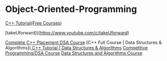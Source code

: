 # Object-Oriented-Programming

[C++ Tutorial(Free Courses)](https://www.scaler.com/topics/cpp/)

[takeUforward]((https://www.youtube.com/c/takeUforward)

[Complete C++ Placement DSA Course]([url](https://www.youtube.com/playlist?list=PLDzeHZWIZsTryvtXdMr6rPh4IDexB5NIA))
[C++ Full Course | Data Structures & Algorithms]([ C++ Tutorial | Data Structures & Algorithms]([[url](https://www.youtube.com/playlist?list=PLfqMhTWNBTe0b2nM6JHVCnAkhQRGiZMSJ)])
[Competitive Programming/DSA Course]([url](https://www.youtube.com/playlist?list=PLauivoElc3ggagradg8MfOZreCMmXMmJ-))
[Data Structures and Algorithms Course]([url](https://www.youtube.com/playlist?list=PLu0W_9lII9ahIappRPN0MCAgtOu3lQjQi))
